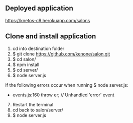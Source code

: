 ## Deployed application
https://knetos-c9.herokuapp.com/salons

## Clone and install application
1. cd into destination folder
2. $ git clone https://github.com/kenone/salon.git
3. $ cd salon/
4. $ npm install
5. $ cd server/
6. $ node server.js

If the following errors occur when running $ node server.js:
- events.js:160 throw er; // Unhandled 'error' event

7. Restart the terminal 
8. cd back to salon/server/
9. $ node server.js


